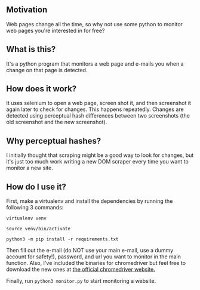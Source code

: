 ## Motivation

Web pages change all the time, so why not use some python to monitor web pages you're interested in for free? 

## What is this?

It's a python program that monitors a web page and e-mails you when a change on that page is detected.

## How does it work?

It uses selenium to open a web page, screen shot it, and then screenshot it again later to check for changes. This happens repeatedly. Changes are detected using perceptual hash differences between two screenshots (the old screenshot and the new screenshot). 


## Why perceptual hashes?

I initially thought that scraping might be a good way to look for changes, but it's just too much work writing a new DOM scraper every time you want to monitor a new site.  

## How do I use it?

First, make a virtualenv and install the dependencies by running the following 3 commands:

`virtualenv venv`

`source venv/bin/activate`

`python3 -m pip install -r requirements.txt`

Then fill out the e-mail (do NOT use your main e-mail, use a dummy account for safety!), password, and url you want to monitor in the main function. Also, I've included the binaries for chromedriver but feel free to download the new ones at [the official chromedriver website.](http://chromedriver.chromium.org/)

Finally, run `python3 monitor.py` to start monitoring a website.
